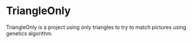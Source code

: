 # TriangleOnly
TriangleOnly is a project using only triangles to try to match pictures using genetics algorithm.
